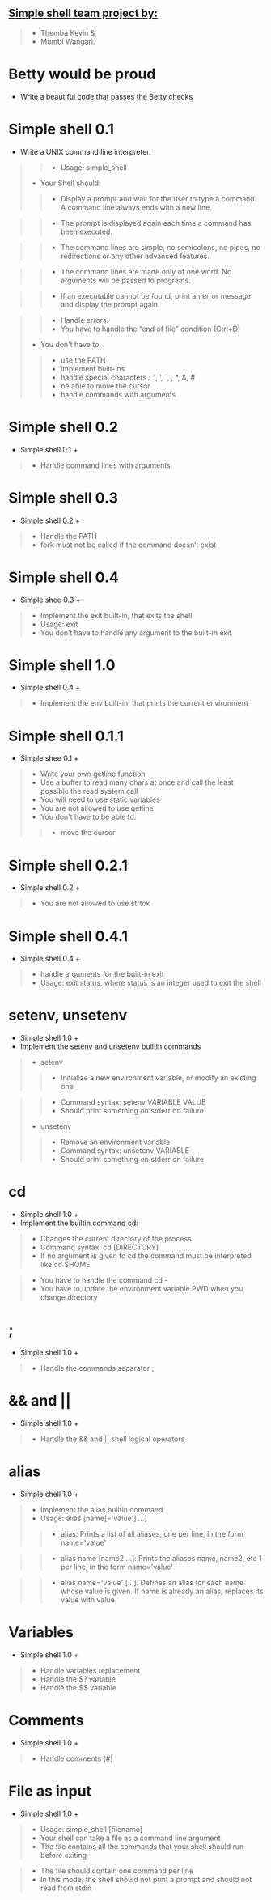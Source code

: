 ## <ins> Simple shell team project by:</ins>
> * Themba Kevin &
> * Mumbi Wangari.

# Betty would be proud
* Write a beautiful code that passes the Betty checks

# Simple shell 0.1
* Write a UNIX command line interpreter.
> > * Usage: simple_shell
> * Your Shell should:
> > * Display a prompt and wait for the user to type a command. A command line always ends with a new line.

> > * The prompt is displayed again each time a command has been executed.

> > * The command lines are simple, no semicolons, no pipes, no redirections or any other advanced features.

> > * The command lines are made only of one word. No arguments will be passed to programs.

> > * If an executable cannot be found, print an error message and display the prompt again.

> > * Handle errors.
> > * You have to handle the “end of file” condition (Ctrl+D)
> * You don't have to:
> > * use the PATH
> > * implement built-ins
> > * handle special characters : ", ', `, \, *, &, #
> > * be able to move the cursor
> > * handle commands with arguments

# Simple shell 0.2
* Simple shell 0.1 +
> * Handle command lines with arguments

# Simple shell 0.3
* Simple shell 0.2 +
> * Handle the PATH
> * fork must not be called if the command doesn’t exist

# Simple shell 0.4
* Simple shee 0.3 +
> * Implement the exit built-in, that exits the shell
> * Usage: exit
> * You don’t have to handle any argument to the built-in exit

# Simple shell 1.0
* Simple shell 0.4 +
> * Implement the env built-in, that prints the current environment


# Simple shell 0.1.1
* Simple shee 0.1 +
> * Write your own getline function
> * Use a buffer to read many chars at once and call the least possible the read system call
> * You will need to use static variables
> * You are not allowed to use getline
> * You don't have to be able to:
> > * move the cursor

#  Simple shell 0.2.1
* Simple shell 0.2 +
> * You are not allowed to use strtok

# Simple shell 0.4.1
* Simple shell 0.4 +
> * handle arguments for the built-in exit
> * Usage: exit status, where status is an integer used to exit the shell


# setenv, unsetenv
* Simple shell 1.0 +
* Implement the setenv and unsetenv builtin commands
> * setenv
> > * Initialize a new environment variable, or modify an existing one

> > * Command syntax: setenv VARIABLE VALUE
> > * Should print something on stderr on failure
> * unsetenv
> > * Remove an environment variable
> > * Command syntax: unsetenv VARIABLE
> > * Should print something on stderr on failure

# cd
* Simple shell 1.0 +
* Implement the builtin command cd:
> * Changes the current directory of the process.
> * Command syntax: cd [DIRECTORY]
> * If no argument is given to cd the command must be interpreted like cd $HOME

> * You have to handle the command cd -
> * You have to update the environment variable PWD when you change directory


# ;
* Simple shell 1.0 +
> * Handle the commands separator ;

# && and ||
* Simple shell 1.0 +
> * Handle the && and || shell logical operators

# alias
* Simple shell 1.0 +
> * Implement the alias builtin command
> * Usage: alias [name[='value'] ...]
> > * alias: Prints a list of all aliases, one per line, in the form name='value'

> > * alias name [name2 ...]: Prints the aliases name, name2, etc 1 per line, in the form name='value'

> > * alias name='value' [...]: Defines an alias for each name whose value is given. If name is already an alias, replaces its value with value

# Variables
* Simple shell 1.0 +
> * Handle variables replacement
> * Handle the $? variable
> * Handle the $$ variable

# Comments
* Simple shell 1.0 +
> * Handle comments (#)

# File as input
* Simple shell 1.0 +
> * Usage: simple_shell [filename]
> * Your shell can take a file as a command line argument
> * The file contains all the commands that your shell should run before exiting

> * The file should contain one command per line
> * In this mode, the shell should not print a prompt and should not read from stdin














































